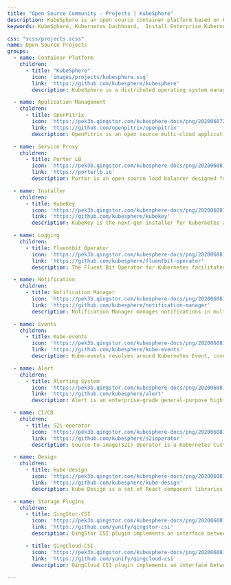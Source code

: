 ```yaml
---
title: "Open Source Community - Projects | KubeSphere"
description: KubeSphere is an open source container platform based on Kubernetes for enterprise app development and deployment, suppors installing anywhere from on-premise datacenter to any cloud to edge.
keywords: KubeSphere, Kubernetes Dashboard,  Install Enterprise Kubernetes, DevOps, Istio, Service Mesh, Jenkins, container platform

css: "scss/projects.scss"
name: Open Source Projects
groups:
  - name: Container Platform
    children:
      - title: "KubeSphere"
        icon: 'images/projects/kubesphere.svg'
        link: 'https://github.com/kubesphere/kubesphere'
        description: KubeSphere is a distributed operating system managing cloud native applications with Kubernetes as its kernel, and provides plug-and-play architecture for the seamless integration of third-party applications to boost its ecosystem.

  - name: Application Management
    children:
      - title: OpenPitrix
        icon: 'https://pek3b.qingstor.com/kubesphere-docs/png/20200607231502.png'
        link: 'https://github.com/openpitrix/openpitrix'
        description: OpenPitrix is an open source multi-cloud application management platform. It is useful in packing, deploying and managing applications of different kinds (e.g. traditional, microservice and serverless) in multiple cloud platforms, including AWS, Kubernetes, QingCloud and VMWare.

  - name: Service Proxy
    children:
      - title: Porter LB
        icon: 'https://pek3b.qingstor.com/kubesphere-docs/png/20200608102707.png'
        link: 'https://porterlb.io'
        description: Porter is an open source load balancer designed for bare metal Kubernetes clusters. It’s implemented by physical switch, and uses BGP and ECMP to achieve the best performance and high availability.

  - name: Installer
    children:
      - title: KubeKey
        icon: 'https://pek3b.qingstor.com/kubesphere-docs/png/20200608103108.png'
        link: 'https://github.com/kubesphere/kubekey'
        description: KubeKey is the next-gen installer for Kubernetes and KubeSphere. KubeKey changes from ansible-based technology to Go, supports installing Kubernetes and KubeSphere separately or as a whole easily, efficiently and flexibly.

  - name: Logging
    children:
      - title: Fluentbit Operator
        icon: 'https://pek3b.qingstor.com/kubesphere-docs/png/20200608104816.png'
        link: 'https://github.com/kubesphere/fluentbit-operator'
        description: The Fluent Bit Operator for Kubernetes facilitates the deployment of Fluent Bit and provides great flexibility in building logging layer based on Fluent Bit, provides Fluent Bit management, custom configuration, and dynamic reloading.

  - name: Notification
    children:
      - title: Notification Manager
        icon: 'https://pek3b.qingstor.com/kubesphere-docs/png/20200608105148.png'
        link: 'https://github.com/kubesphere/notification-manager'
        description: Notification Manager manages notifications in multi-tenant K8s environment. It receives alerts or notifications from different senders and then send notifications to various tenant receivers based on alerts/notifications' tenant label like "namespace".

  - name: Events
    children:
      - title: Kube-events
        icon: 'https://pek3b.qingstor.com/kubesphere-docs/png/20200608111002.png'
        link: 'https://github.com/kubesphere/kube-events'
        description: Kube-events revolves around Kubernetes Event, covering multi-dimensional processing of them, such as emitting events to sinks, issuing notifications and generating alerts. And in some of these dimensions, configurable filtering rules are provided to meet different business needs.

  - name: Alert
    children:
      - title: Alerting System
        icon: 'https://pek3b.qingstor.com/kubesphere-docs/png/20200608111200.png'
        link: 'https://github.com/kubesphere/alert'
        description: Alert is an enterprise-grade general-purpose high-performance alerting system.

  - name: CI/CD
    children:
      - title: S2i-operator
        icon: 'https://pek3b.qingstor.com/kubesphere-docs/png/20200608111455.png'
        link: 'https://github.com/kubesphere/s2ioperator'
        description: Source-to-image(S2I)-Operator is a Kubernetes Custom Resource Defintion (CRD) controller that provides easy Kubernetes-style resources for declaring CI/CD-style pipelines. S2I Operator create a ready-to-run images by injecting source code into a container image and letting the container prepare that source code for execution.

  - name: Design
    children:
      - title: kube-design
        icon: 'https://pek3b.qingstor.com/kubesphere-docs/png/20200608114816.png'
        link: 'https://github.com/kubesphere/kube-design'
        description: Kube Design is a set of React component libraries created for KubeSphere console. If you want to develop KubeSphere console, this library will be pretty useful in customizing front end.

  - name: Storage Plugins
    children:
      - title: QingStor-CSI
        icon: 'https://pek3b.qingstor.com/kubesphere-docs/png/20200608111848.png'
        link: 'https://github.com/yunify/qingstor-csi'
        description: QingStor CSI plugin implements an interface between Container Storage Interface (CSI) enabled Container Orchestrator (CO) and the storage of NeonSAN, which has passed CSI sanity test.

      - title: QingCloud-CSI
        icon: 'https://pek3b.qingstor.com/kubesphere-docs/png/20200608112327.png'
        link: 'https://github.com/yunify/qingcloud-csi'
        description: QingCloud CSI plugin implements an interface between Container Storage Interface (CSI) enabled Container Orchestrator (CO) and the storage of QingCloud. Currently, QingCloud CSI disk plugin has been developed and manages disk volume in QingCloud platform.

---
```

